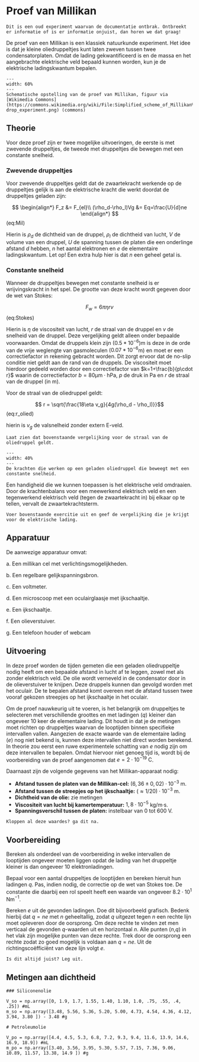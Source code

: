 # Proef van Millikan

```{note}
Dit is een oud experiment waarvan de documentatie ontbrak. Ontbreekt er informatie of is er informatie onjuist, dan horen we dat graag!
```

De proef van een Millikan is een klassiek natuurkunde experiment. Het idee is dat je kleine oliedruppeltjes kunt laten zweven tussen twee condensatorplaten. Omdat de lading gekwantificeerd is en de massa en het aangebrachte elektrische veld bepaald kunnen worden, kun je de elektrische ladingskwantum bepalen.

```{figure} Figures/Millikan/Scheme.png
---
width: 60%
---
Schematische opstelling van de proef van Millikan, figuur via [Wikimedia Commons](https://commons.wikimedia.org/wiki/File:Simplified_scheme_of_Millikan%E2%80%99s_oil-drop_experiment.png) (commons)
```

## Theorie
Voor deze proef zijn er twee mogelijke uitvoeringen, de eerste is met zwevende druppeltjes, de tweede met druppeltjes die bewegen met een constante snelheid.

### Zwevende druppeltjes
Voor zwevende druppeltjes geldt dat de zwaartekracht werkende op de druppeltjes gelijk is aan de elektrische kracht die werkt doordat de druppeltjes geladen zijn: 

$$ 
\begin{align*}
F_z &= F_{el}\\ 
(\rho_d-\rho_l)Vg &= Eq=\frac{U}{d}ne
\end{align*}
$$ (eq:Mil)

Hierin is $\rho_d$ de dichtheid van de druppel, $\rho_l$ de dichtheid van lucht, $V$ de volume van een druppel, $U$ de spanning tussen de platen die een onderlinge afstand $d$ hebben, $n$ het aantal elektronen en $e$ de elementaire ladingskwantum. Let op! Een extra hulp hier is dat $n$ een geheel getal is.

### Constante snelheid
Wanneer de druppeltjes bewegen met constante snelheid is er wrijvingskracht in het spel. De grootte van deze kracht wordt gegeven door de wet van Stokes:

$$F_w=6\pi\eta rv$$ (eq:Stokes) 

Hierin is $\eta$ de viscositeit van lucht, $r$ de straal van de druppel en $v$ de snelheid van de druppel. Deze vergelijking geldt alleen onder bepaalde voorwaarden. Omdat de druppels klein zijn ($0.5*10^{-6}$)m is deze in de orde van de vrije weglengte van gasmoleculen ($0.07*10^{-6}$m) en moet er een correctiefactor in rekening gebracht worden. Dit zorgt ervoor dat de no-slip conditie niet geldt aan de rand van de druppels. De viscositeit moet hierdoor gedeeld worden door een correctiefactor van $k=1+\frac{b}{p\cdot r}$ waarin de correctiefactor $b=80 \textrm{μm} \cdot \textrm{hPa}$, $p$ de druk in Pa en $r$ de straal van de druppel (in m).

Voor de straal van de oliedruppel geldt: 

$$ r = \sqrt{\frac{18\eta v_g}{4g(\rho_d - \rho_l)}}$$ (eq:r_olied)

hierin is $v_g$ de valsnelheid zonder extern E-veld.

```{exercise}
Laat zien dat bovenstaande vergelijking voor de straal van de oliedruppel geldt.
```

```{figure} Figures/Millikan/Mill_forces.png
---
width: 40%
---
De krachten die werken op een geladen oliedruppel die beweegt met een constante snelheid.
```

Een handigheid die we kunnen toepassen is het elektrische veld omdraaien. Door de krachtenbalans voor een meewerkend elektrisch veld en een tegenwerkend elektrisch veld (tegen de zwaartekracht in) bij elkaar op te tellen, vervalt de zwaartekrachtsterm.

``` {exercise}
Voer bovenstaande exercitie uit en geef de vergelijking die je krijgt voor de elektrische lading.
```

## Apparatuur
De aanwezige apparatuur omvat:

a. Een millikan cel met verlichtingsmogelijkheden.

b. Een regelbare gelijkspanningsbron.

c. Een voltmeter.

d. Een microscoop met een oculairglaasje met ijkschaaltje.

e. Een ijkschaaltje.

f. Een olieverstuiver.

g. Een telefoon houder of webcam

## Uitvoering
In deze proef worden de tijden gemeten die een geladen oliedruppeltje nodig heeft om een bepaalde afstand in lucht af te leggen, zowel met als zonder elektrisch veld. De olie wordt verneveld in de condensator door in de olieverstuiver te knijpen. Deze druppels kunnen dan gevolgd worden met het oculair. De te bepalen afstand komt overeen met de afstand tussen twee vooraf gekozen streepjes op het ijkschaaltje in het oculair. 

Om de proef nauwkeurig uit te voeren, is het belangrijk om druppeltjes te selecteren met verschillende groottes en met ladingen ($q$) kleiner dan ongeveer 10 keer de elementaire lading. Dit houdt in dat je de metingen moet richten op druppeltjes waarvan de looptijden binnen specifieke intervallen vallen. Aangezien de exacte waarde van de elementaire lading ($e$) nog niet bekend is, kunnen deze intervallen niet direct worden berekend. In theorie zou eerst een ruwe experimentele schatting van $e$ nodig zijn om deze intervallen te bepalen. Omdat hiervoor niet genoeg tijd is, wordt bij de voorbereiding van de proef aangenomen dat $e = 2 \cdot 10^{-19}\mathrm{~C}$.

Daarnaast zijn de volgende gegevens van het Millikan-apparaat nodig:

- **Afstand tussen de platen van de Millikan-cel:** $(6,36 \pm 0,02) \cdot 10^{-3}$ m.  
- **Afstand tussen de streepjes op het ijkschaaltje:** $(\approx 1/20) \cdot 10^{-3}$ m.  
- **Dichtheid van de olie:** zie metingen
- **Viscositeit van lucht bij kamertemperatuur:** $1,8 \cdot 10^{-5}$ kg/m·s.  
- **Spanningsverschil tussen de platen:** instelbaar van 0 tot 600 V.

```{exercise}
Kloppen al deze waardes? ga dit na.
```

## Voorbereiding
Bereken als onderdeel van de voorbereiding in welke intervallen de looptijden ongeveer moeten liggen opdat de lading van het druppeltje kleiner is dan ongeveer 10 elektronladingen.

Bepaal voor een aantal druppeltjes de looptijden en bereken hieruit hun ladingen $q$. Pas, indien nodig, de correctie op de wet van Stokes toe. De constante die daarbij een rol speelt heeft een waarde van ongeveer $8.2\cdot10^1$ Nm$^{-1}$.

Bereken $e$ uit de gevonden ladingen. Doe dit bijvoorbeeld grafisch.
Bedenk hierbij dat $q = ne$ met $n$ geheeltallig, zodat $q$ uitgezet tegen $n$ een rechte lijn moet opleveren door de oorsprong. Om deze rechte te vinden zet men verticaal de gevonden $q$-waarden uit en horizontaal $n$. Alle punten ($n$,$q$) in het vlak zijn mogelijke punten van deze rechte. Trek door de oorsprong een rechte zodat zo goed mogelijk is voldaan aan $q = ne$. Uit de richtingscoëfficiënt van deze lijn volgt $e$. 

```{exercise}
Is dit altijd juist? Leg uit.
```

## Metingen aan dichtheid

```{code} Python
### Siliconenolie

V_so = np.array([0, 1.9, 1.7, 1.55, 1.40, 1.10, 1.0, .75, .55, .4, .25]) #mL
m_so = np.array([3.48, 5.56, 5.36, 5.20, 5.00, 4.73, 4.54, 4.36, 4.12, 3.94, 3.80 ]) - 3.48 #g

# Petroleumolie

V_po = np.array([4.4, 4.5, 5.3, 6.8, 7.2, 9.3, 9.4, 11.6, 13.9, 14.6, 16.9, 18.9]) #mL
m_po = np.array([3.40, 3.56, 3.95, 5.30, 5.57, 7.15, 7.36, 9.06, 10.89, 11.57, 13.38, 14.9 ]) #g
```